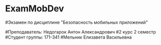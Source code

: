# ExamMobDev


#Экзамен по дисциплине "Безопасность мобильных приложений"

#Преподаватель: Недогарок Антон Александрович
#2 курс 2 семестр
#Студент группы: 171-341
#Мельник Елизавета Васильевна
